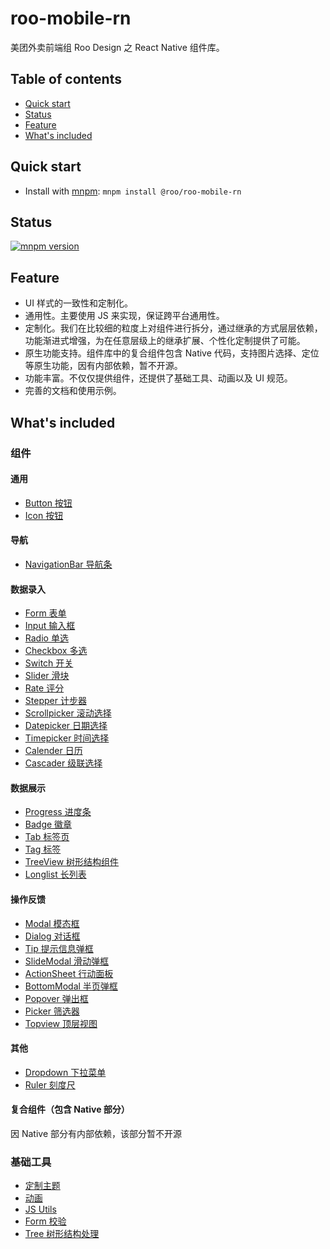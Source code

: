 # roo-mobile-rn
美团外卖前端组 Roo Design 之 React Native 组件库。

## Table of contents
- [Quick start](#quick-start)
- [Status](#status)
- [Feature](#feature)
- [What's included](#whats-included)

## Quick start

- Install with [mnpm](http://npm.sankuai.com/): `mnpm install @roo/roo-mobile-rn`

## Status
[![mnpm version](https://img.shields.io/badge/mnpm-1.0.15-blue.svg?style=flat-square)](http://npm.sankuai.com/package/@roo/roo-mobile-rn)


## Feature

- UI 样式的一致性和定制化。
- 通用性。主要使用 JS 来实现，保证跨平台通用性。
- 定制化。我们在比较细的粒度上对组件进行拆分，通过继承的方式层层依赖，功能渐进式增强，为在任意层级上的继承扩展、个性化定制提供了可能。
- 原生功能支持。组件库中的复合组件包含 Native 代码，支持图片选择、定位等原生功能，因有内部依赖，暂不开源。
- 功能丰富。不仅仅提供组件，还提供了基础工具、动画以及 UI 规范。
- 完善的文档和使用示例。

## What's included

### 组件

#### 通用
* [Button 按钮](./docs/components/Button.md)
* [Icon 按钮](./docs/components/Icon.md)

#### 导航
* [NavigationBar 导航条](./docs/components/NavigationBar.md)

#### 数据录入
* [Form 表单](./docs/components/Form.md)
* [Input 输入框](./docs/components/Input.md)
* [Radio 单选](./docs/components/Radio.md)
* [Checkbox 多选](./docs/components/Checkbox.md)
* [Switch 开关](./docs/components/Switch.md)
* [Slider 滑块](./docs/components/Slider.md)
* [Rate 评分](./docs/components/Rate.md)
* [Stepper 计步器](./docs/components/Stepper.md)
* [Scrollpicker 滚动选择](./docs/components/Scrollpicker.md)
* [Datepicker 日期选择](./docs/components/Datepicker.md)
* [Timepicker 时间选择](./docs/components/Timepicker.md)
* [Calender 日历](./docs/components/Calendar.md)
* [Cascader 级联选择](./docs/components/Cascader.md)

#### 数据展示
* [Progress 进度条](./docs/components/Progress.md)
* [Badge 徽章](./docs/components/Badge.md)
* [Tab 标签页](./docs/components/Tab.md)
* [Tag 标签](./docs/components/Tag.md)
* [TreeView 树形结构组件](./docs/components/TreeView.md)
* [Longlist 长列表](./docs/components/Longlist.md)


#### 操作反馈
* [Modal 模态框](./docs/components/Modal.md)
* [Dialog 对话框](./docs/components/Dialog.md)
* [Tip 提示信息弹框](./docs/components/Tip.md)
* [SlideModal 滑动弹框](./docs/components/SlideModal.md)
* [ActionSheet 行动面板](./docs/components/Actionsheet.md)
* [BottomModal 半页弹框](./docs/components/BottomModal.md)
* [Popover 弹出框](./docs/components/Popover.md)
* [Picker 筛选器](./docs/components/Picker.md)
* [Topview 顶层视图](./docs/components/Topview.md)

#### 其他
* [Dropdown 下拉菜单](./docs/components/Dropdown.md)
* [Ruler 刻度尺](./docs/components/Ruler.md)

#### 复合组件（包含 Native 部分）

因 Native 部分有内部依赖，该部分暂不开源

### 基础工具
* [定制主题](./docs/common/styles.md)
* [动画](./docs/common/animations.md)
* [JS Utils](./docs/common/utils.md)
* [Form 校验](./docs/common/validator.md)
* [Tree 树形结构处理](./docs/common/Tree.md)
